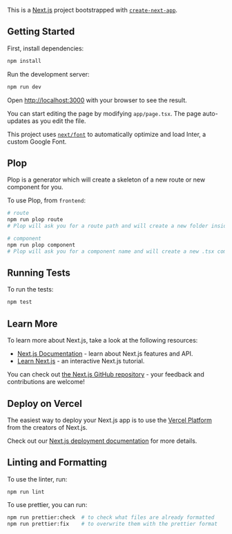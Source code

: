 This is a [Next.js](https://nextjs.org/) project bootstrapped with [`create-next-app`](https://github.com/vercel/next.js/tree/canary/packages/create-next-app).

## Getting Started

First, install dependencies:
```bash
npm install 
````

Run the development server:
```bash
npm run dev
```

Open [http://localhost:3000](http://localhost:3000) with your browser to see the result.

You can start editing the page by modifying `app/page.tsx`. The page auto-updates as you edit the file.

This project uses [`next/font`](https://nextjs.org/docs/basic-features/font-optimization) to automatically optimize and load Inter, a custom Google Font.

## Plop
Plop is a generator which will create a skeleton of a new route or new component for you.

To use Plop, from `frontend`:

```bash
# route
npm run plop route
# Plop will ask you for a route path and will create a new folder inside of /src/app/

# component
npm run plop component
# Plop will ask you for a component name and will create a new .tsx component inside of /src/components and /__tests__/components
```

## Running Tests

To run the tests:

```bash
npm test
```

## Learn More

To learn more about Next.js, take a look at the following resources:

- [Next.js Documentation](https://nextjs.org/docs) - learn about Next.js features and API.
- [Learn Next.js](https://nextjs.org/learn) - an interactive Next.js tutorial.

You can check out [the Next.js GitHub repository](https://github.com/vercel/next.js/) - your feedback and contributions are welcome!

## Deploy on Vercel

The easiest way to deploy your Next.js app is to use the [Vercel Platform](https://vercel.com/new?utm_medium=default-template&filter=next.js&utm_source=create-next-app&utm_campaign=create-next-app-readme) from the creators of Next.js.

Check out our [Next.js deployment documentation](https://nextjs.org/docs/deployment) for more details.

## Linting and Formatting

To use the linter, run:

```
npm run lint
```

To use prettier, you can run:

```bash
npm run prettier:check  # to check what files are already formatted
npm run prettier:fix    # to overwrite them with the prettier format
```
